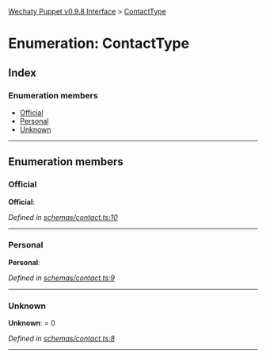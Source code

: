 [Wechaty Puppet v0.9.8 Interface](../README.md) > [ContactType](../enums/contacttype.md)

# Enumeration: ContactType

## Index

### Enumeration members

* [Official](contacttype.md#official)
* [Personal](contacttype.md#personal)
* [Unknown](contacttype.md#unknown)

---

## Enumeration members

<a id="official"></a>

###  Official

**Official**: 

*Defined in [schemas/contact.ts:10](https://github.com/Chatie/wechaty-puppet/blob/e056248/src/schemas/contact.ts#L10)*

___
<a id="personal"></a>

###  Personal

**Personal**: 

*Defined in [schemas/contact.ts:9](https://github.com/Chatie/wechaty-puppet/blob/e056248/src/schemas/contact.ts#L9)*

___
<a id="unknown"></a>

###  Unknown

**Unknown**:  = 0

*Defined in [schemas/contact.ts:8](https://github.com/Chatie/wechaty-puppet/blob/e056248/src/schemas/contact.ts#L8)*

___

